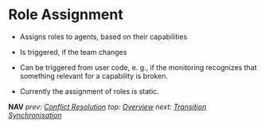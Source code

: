 # Role Assignment

* Assigns roles to agents, based on their capabilities

* Is triggered, if the team changes

* Can be triggered from user code, e. g.,  if the monitoring recognizes that something relevant for a capability is broken.

* Currently the assignment of roles is static.

  

**NAV**  *prev: [Conflict Resolution](conflict_resolution.md)* *top: [Overview](../README.md)* *next: [Transition Synchronisation](transition_synchronisation.md)*

